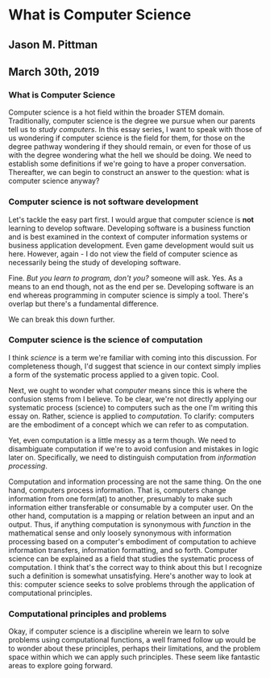 # What is Computer Science
## Jason M. Pittman
## March 30th, 2019


### What is Computer Science

Computer science is a hot field within the broader STEM domain. Traditionally, computer science is the degree we pursue when our parents tell us to *study computers*. In this essay series, I want to speak with those of us wondering if computer science is the field for them, for those on the degree pathway wondering if they should remain, or even for those of us with the degree wondering what the hell we should be doing. We need to establish some definitions if we're going to have a proper conversation. Thereafter, we can begin to construct an answer to the question: what is computer science anyway?

### Computer science is not software development

Let's tackle the easy part first. I would argue that computer science is **not** learning to develop software. Developing software is a business function and is best examined in the context of computer information systems or business application development. Even game development would suit us here. However, again - I do not view the field of computer science as necessarily being the study of developing software.

Fine. *But you learn to program, don't you?* someone will ask. Yes. As a means to an end though, not as the end per se. Developing software is an end whereas programming in computer science is simply a tool. There's overlap but there's a fundamental difference.

We can break this down further.

### Computer science is the science of computation

I think *science* is a term we're familiar with coming into this discussion. For completeness though, I'd suggest that science in our context simply implies a form of the systematic process applied to a given topic. Cool.

Next, we ought to wonder what *computer* means since this is where the confusion stems from I believe. To be clear, we're not directly applying our systematic process (science) to computers such as the one I'm writing this essay on. Rather, science is applied to *computation*. To clarify: computers are the embodiment of a concept which we can refer to as computation.

Yet, even computation is a little messy as a term though. We need to disambiguate computation if we're to avoid confusion and mistakes in logic later on. Specifically, we need to distinguish computation from *information processing*.

Computation and information processing are not the same thing. On the one hand, computers process information. That is, computers change information from one form(at) to another, presumably to make such information either transferable or consumable by a computer user. On the other hand, computation is a mapping or relation between an input and an output. Thus, if anything computation is synonymous with *function* in the mathematical sense and only loosely synonymous with information processing based on a computer's embodiment of computation to achieve information transfers, information formatting, and so forth.
Computer science can be explained as a field that studies the systematic process of computation. I think that's the correct way to think about this but I recognize such a definition is somewhat unsatisfying. Here's another way to look at this: computer science seeks to solve problems through the application of computational principles.

### Computational principles and problems

Okay, if computer science is a discipline wherein we learn to solve problems using computational functions, a well framed follow up would be to wonder about these principles, perhaps their limitations, and the problem space within which we can apply such principles. These seem like fantastic areas to explore going forward.
 